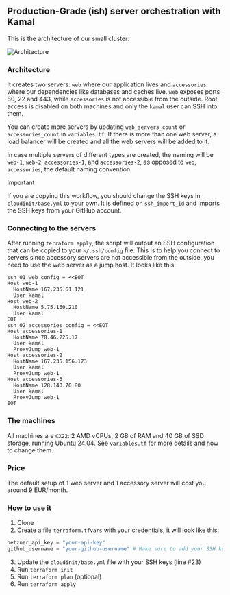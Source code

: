 ## Production-Grade (ish) server orchestration with Kamal

This is the architecture of our small cluster:

![Architecture](arch.png)

### Architecture

It creates two servers: `web` where our application lives and `accessories` where our dependencies like databases and caches live.
`web` exposes ports 80, 22 and 443, while `accessories` is not accessible from the outside. Root access is disabled on both machines and only the `kamal` user can SSH into them.

You can create more servers by updating `web_servers_count` or `accessories_count` in `variables.tf`. If there is more than one web server, a load balancer will be created and all the web servers will be added to it.

In case multiple servers of different types are created, the naming will be `web-1`, `web-2`, `accessories-1`, and `accessories-2`, as opposed to `web`, `accessories`, the default naming convention.

> [!IMPORTANT]
> If you are copying this workflow, you should change the SSH keys in `cloudinit/base.yml` to your own.
> It is defined on `ssh_import_id` and imports the SSH keys from your GitHub account.

### Connecting to the servers

After running `terraform apply`, the script will output an SSH configuration that can be copied to your `~/.ssh/config` file. This is to help you connect to servers since accessory servers are not accessible from the outside, you need to use the web server as a jump host. It looks like this:

```ssh-config
ssh_01_web_config = <<EOT
Host web-1
  HostName 167.235.61.121
  User kamal
Host web-2
  HostName 5.75.160.210
  User kamal
EOT
ssh_02_accessories_config = <<EOT
Host accessories-1
  HostName 78.46.225.17
  User kamal
  ProxyJump web-1
Host accessories-2
  HostName 167.235.156.173
  User kamal
  ProxyJump web-1
Host accessories-3
  HostName 128.140.70.80
  User kamal
  ProxyJump web-1
EOT
```

### The machines

All machines are `CX22`: 2 AMD vCPUs, 2 GB of RAM and 40 GB of SSD storage, running Ubuntu 24.04. See `variables.tf` for more details and how to change them.

### Price

The default setup of 1 web server and 1 accessory server will cost you around 9 EUR/month.

### How to use it

1. Clone
2. Create a file `terraform.tfvars` with your credentials, it will look like this:
```terraform
hetzner_api_key = "your-api-key"
github_username = "your-github-username" # Make sure to add your SSH key to your GitHub account
```
3. Update the `cloudinit/base.yml` file with your SSH keys (line #23)
4. Run `terraform init`
5. Run `terraform plan` (optional)
6. Run `terraform apply`
